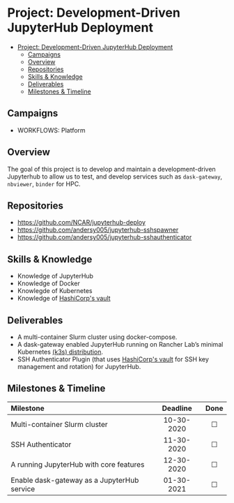 # Project: Development-Driven JupyterHub Deployment

- [Project: Development-Driven JupyterHub Deployment](#project-development-driven-jupyterhub-deployment)
  - [Campaigns](#campaigns)
  - [Overview](#overview)
  - [Repositories](#repositories)
  - [Skills & Knowledge](#skills--knowledge)
  - [Deliverables](#deliverables)
  - [Milestones & Timeline](#milestones--timeline)

## Campaigns

- WORKFLOWS: Platform

## Overview

The goal of this project is to develop and maintain a development-driven Jupyterhub to allow us to test, and develop services such as `dask-gateway`, `nbviewer`, `binder` for HPC.

## Repositories

- https://github.com/NCAR/jupyterhub-deploy
- https://github.com/andersy005/jupyterhub-sshspawner
- https://github.com/andersy005/jupyterhub-sshauthenticator

## Skills & Knowledge

- Knowledge of JupyterHub
- Knowledge of Docker
- Knowlegde of Kubernetes
- Knowledge of [HashiCorp's vault](https://www.hashicorp.com/products/vault)

## Deliverables

- A multi-container Slurm cluster using docker-compose.
- A dask-gateway enabled JupyterHub running on Rancher Lab’s minimal Kubernetes [(k3s) distribution](https://github.com/rancher/k3d/).
- SSH Authenticator Plugin (that uses [HashiCorp's vault](https://www.hashicorp.com/products/vault) for SSH key management and rotation) for JupyterHub.


## Milestones & Timeline

| Milestone                                      | Deadline     | Done    |
|:-----------------------------------------------|:------------:|:-------:|
| Multi-container Slurm cluster   | 10-30-2020 | &#9744; |
| SSH Authenticator   | 11-30-2020 | &#9744; |
| A running JupyterHub with core features   | 12-30-2020 | &#9744; |
| Enable dask-gateway as a JupyterHub service   | 01-30-2021 | &#9744; |
